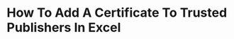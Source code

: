 
<!-- https://www.spreadsheet1.com/how-to-add-certificate-to-trusted-publishers-in-excel.html -->

# How To Add A Certificate To Trusted Publishers In Excel

